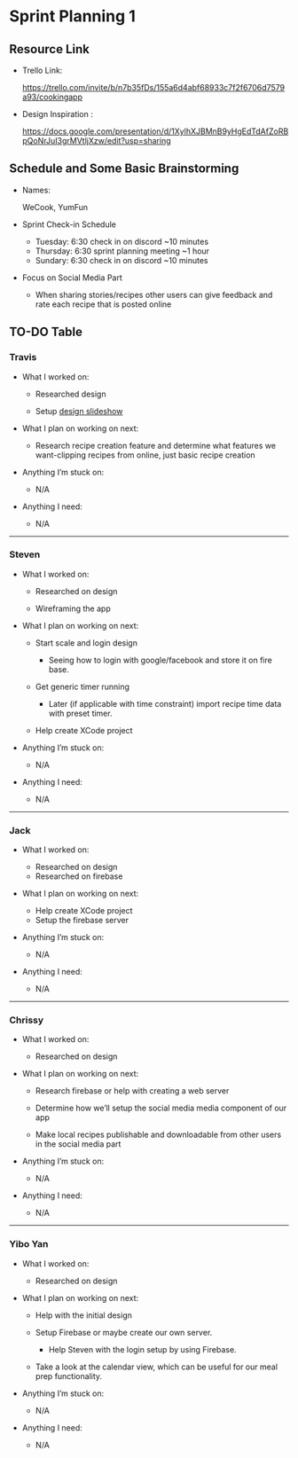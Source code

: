 # Sprint Planning 1

## Resource Link

- Trello Link: 

  https://trello.com/invite/b/n7b35fDs/155a6d4abf68933c7f2f6706d7579a93/cookingapp 

- Design Inspiration :

  https://docs.google.com/presentation/d/1XylhXJBMnB9yHgEdTdAfZoRBpQoNrJuI3grMVtljXzw/edit?usp=sharing

## Schedule and Some Basic Brainstorming

- Names: 

  WeCook, YumFun

- Sprint Check-in Schedule

  - Tuesday: 6:30 check in on discord ~10 minutes
  - Thursday: 6:30 sprint planning meeting ~1 hour
  - Sundary: 6:30 check in on discord ~10 minutes
  
- Focus on Social Media Part

  - When sharing stories/recipes other users can give feedback and rate each recipe that is posted online

## TO-DO Table

### Travis

- What I worked on:

  - Researched design

  - Setup [design slideshow](https://docs.google.com/presentation/d/1XylhXJBMnB9yHgEdTdAfZoRBpQoNrJuI3grMVtljXzw/edit?usp=sharing)
- What I plan on working on next:

  - Research recipe creation feature and determine what features we want-clipping recipes from online, just basic recipe creation
- Anything I’m stuck on:
  - N/A
- Anything I need:
  - N/A
  
---

### Steven

- What I worked on:

  - Researched on design

  -  Wireframing the app

- What I plan on working on next:

  - Start scale and login design

    - Seeing how to login with google/facebook and store it on fire base.

  - Get generic timer running

    - Later (if applicable with time constraint) import recipe time data with preset timer.

  - Help create XCode project

- Anything I’m stuck on:

  - N/A

- Anything I need:

  - N/A

---

### Jack

- What I worked on:

  - Researched on design
  - Researched on firebase

- What I plan on working on next:

  - Help create XCode project
  - Setup the firebase server

- Anything I’m stuck on:

  - N/A

- Anything I need:

  - N/A

---

### Chrissy

- What I worked on:

  - Researched on design

- What I plan on working on next:

  - Research firebase or help with creating a web server

  - Determine how we’ll setup the social media media component of our app

  - Make local recipes publishable and downloadable from other users in the social media part

- Anything I’m stuck on:

  - N/A

- Anything I need:

  - N/A

---

### Yibo Yan

- What I worked on:

  - Researched on design

- What I plan on working on next:

  - Help with the initial design

  - Setup Firebase or maybe create our own server.

    - Help Steven with the login setup by using Firebase.

  - Take a look at the calendar view, which can be useful for our meal prep functionality.

- Anything I’m stuck on:

  - N/A

- Anything I need:

  - N/A
